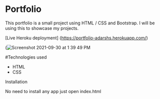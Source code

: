 # Portfolio

This portfolio is a small project using HTML / CSS and Bootstrap. I will be using this to showcase my projects.

[Live Heroku deployment] (https://portfolio-adarshs.herokuapp.com/)

(![Screenshot 2021-09-30 at 1 39 49 PM](https://user-images.githubusercontent.com/91319621/135413549-842264fa-b6df-451c-9056-2cf07daa592e.png)

#Technologies used

* HTML
* CSS

Installation

No need to install any app just open index.html


